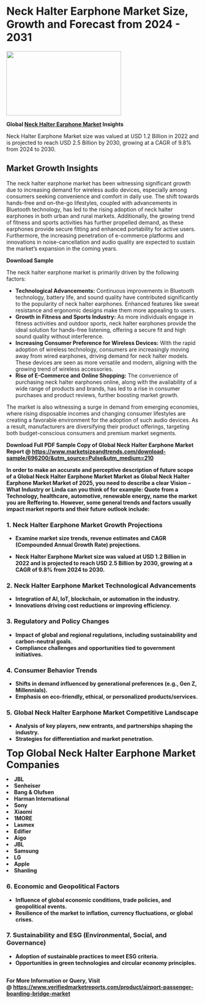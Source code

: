 <H1>Neck Halter Earphone Market Size, Growth and Forecast from 2024 - 2031</H1><img class="aligncenter size-medium wp-image-584254" src="https://thirdeyenews.in/wp-content/uploads/2024/09/Global-Market-Research-300x168.jpeg" alt="" width="300" height="168" /><p><strong>Global&nbsp;<a href="https://www.marketsizeandtrends.com/download-sample/696200/&amp;utm_source=Pulse&amp;utm_medium=210">Neck Halter Earphone Market</a> Insights</strong></p><p>Neck Halter Earphone Market size was valued at USD 1.2 Billion in 2022 and is projected to reach USD 2.5 Billion by 2030, growing at a CAGR of 9.8% from 2024 to 2030.</p><p><h2>Market Growth Insights</h2> <p>The neck halter earphone market has been witnessing significant growth due to increasing demand for wireless audio devices, especially among consumers seeking convenience and comfort in daily use. The shift towards hands-free and on-the-go lifestyles, coupled with advancements in Bluetooth technology, has led to the rising adoption of neck halter earphones in both urban and rural markets. Additionally, the growing trend of fitness and sports activities has further propelled demand, as these earphones provide secure fitting and enhanced portability for active users. Furthermore, the increasing penetration of e-commerce platforms and innovations in noise-cancellation and audio quality are expected to sustain the market’s expansion in the coming years.</p> <p><strong>Download Sample</strong></p> <p>The neck halter earphone market is primarily driven by the following factors:</p> <ul> <li><strong>Technological Advancements:</strong> Continuous improvements in Bluetooth technology, battery life, and sound quality have contributed significantly to the popularity of neck halter earphones. Enhanced features like sweat resistance and ergonomic designs make them more appealing to users.</li> <li><strong>Growth in Fitness and Sports Industry:</strong> As more individuals engage in fitness activities and outdoor sports, neck halter earphones provide the ideal solution for hands-free listening, offering a secure fit and high sound quality without interference.</li> <li><strong>Increasing Consumer Preference for Wireless Devices:</strong> With the rapid adoption of wireless technology, consumers are increasingly moving away from wired earphones, driving demand for neck halter models. These devices are seen as more versatile and modern, aligning with the growing trend of wireless accessories.</li> <li><strong>Rise of E-Commerce and Online Shopping:</strong> The convenience of purchasing neck halter earphones online, along with the availability of a wide range of products and brands, has led to a rise in consumer purchases and product reviews, further boosting market growth.</li> </ul> <p>The market is also witnessing a surge in demand from emerging economies, where rising disposable incomes and changing consumer lifestyles are creating a favorable environment for the adoption of such audio devices. As a result, manufacturers are diversifying their product offerings, targeting both budget-conscious consumers and premium market segments.</p> <p><strong></p><p><span class=""><strong>Download Full PDF Sample Copy of Global Neck Halter Earphone Market Report</strong> @ <a href="https://www.marketsizeandtrends.com/download-sample/696200/&amp;utm_source=Pulse&amp;utm_medium=210" target="_blank">https://www.marketsizeandtrends.com/download-sample/696200/&amp;utm_source=Pulse&amp;utm_medium=210</a></span></p><p>In order to make an accurate and perceptive description of future scope of a Global&nbsp;Neck Halter Earphone Market Market as Global&nbsp;Neck Halter Earphone Market Market of 2025, you need to describe a clear Vision &ndash; What Industry or Linda can you think of for example: Quote from a Technology, healthcare, automotive, renewable energy, name the market you are Reffering to. However, some general trends and factors usually impact market reports and their future outlook include:</p><h3>1.&nbsp;<strong>Neck Halter Earphone Market Growth Projections</strong></h3><ul><li>Examine market size trends, revenue estimates and CAGR (Compounded Annual Growth Rate) projections.</li><li><p>Neck Halter Earphone Market size was valued at USD 1.2 Billion in 2022 and is projected to reach USD 2.5 Billion by 2030, growing at a CAGR of 9.8% from 2024 to 2030.</p></li></ul><h3>2.&nbsp;<strong>Neck Halter Earphone Market Technological Advancements</strong></h3><ul><li>Integration of AI, IoT, blockchain, or automation in the industry.</li><li>Innovations driving cost reductions or improving efficiency.</li></ul><h3>3.&nbsp;<strong>Regulatory and Policy Changes</strong></h3><ul><li>Impact of global and regional regulations, including sustainability and carbon-neutral goals.</li><li>Compliance challenges and opportunities tied to government initiatives.</li></ul><h3>4.&nbsp;<strong>Consumer Behavior Trends</strong></h3><ul><li>Shifts in demand influenced by generational preferences (e.g., Gen Z, Millennials).</li><li>Emphasis on eco-friendly, ethical, or personalized products/services.</li></ul><h3>5.&nbsp;<strong>Global Neck Halter Earphone Market Competitive Landscape</strong></h3><ul><li>Analysis of key players, new entrants, and partnerships shaping the industry.</li><li>Strategies for differentiation and market penetration.</li></ul><p data-pm-slice="1 1 []"><span style="color: inherit; font-family: inherit; font-size: 25px;">Top Global Neck Halter Earphone Market Companies</span></p><div class="" data-test-id=""><p><li>JBL</li><li> Senheiser</li><li> Bang & Olufsen</li><li> Harman International</li><li> Sony</li><li> Xiaomi</li><li> 1MORE</li><li> Lasmex</li><li> Edifier</li><li> Aigo</li><li> JBL</li><li> Samsung</li><li> LG</li><li> Apple</li><li> Shanling</li></p></div><h3>6.&nbsp;<strong>Economic and Geopolitical Factors</strong></h3><ul><li>Influence of global economic conditions, trade policies, and geopolitical events.</li><li>Resilience of the market to inflation, currency fluctuations, or global crises.</li></ul><h3>7.&nbsp;<strong>Sustainability and ESG (Environmental, Social, and Governance)</strong></h3><ul><li>Adoption of sustainable practices to meet ESG criteria.</li><li>Opportunities in green technologies and circular economy principles.</li></ul><h2><strong style="font-size: 14px;">For More Information or Query, Visit @&nbsp;</strong><a style="background-color: #ffffff; font-size: 14px;" href="https://www.marketsizeandtrends.com/report/neck-halter-earphone-market/" target="_blank">https://www.verifiedmarketreports.com/product/airport-passenger-boarding-bridge-market</a></h2>
